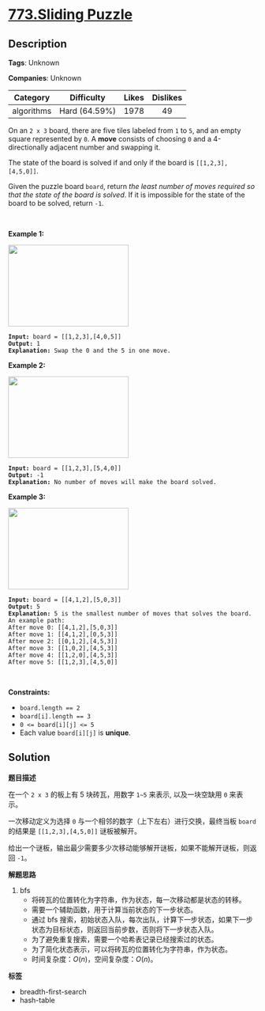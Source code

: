 # [773.Sliding Puzzle](https://leetcode.com/problems/sliding-puzzle/description/)

## Description

**Tags**: Unknown

**Companies**: Unknown

|  Category  |  Difficulty   | Likes | Dislikes |
| :--------: | :-----------: | :---: | :------: |
| algorithms | Hard (64.59%) | 1978  |    49    |

<p>On an <code>2 x 3</code> board, there are five tiles labeled from <code>1</code> to <code>5</code>, and an empty square represented by <code>0</code>. A <strong>move</strong> consists of choosing <code>0</code> and a 4-directionally adjacent number and swapping it.</p>
<p>The state of the board is solved if and only if the board is <code>[[1,2,3],[4,5,0]]</code>.</p>
<p>Given the puzzle board <code>board</code>, return <em>the least number of moves required so that the state of the board is solved</em>. If it is impossible for the state of the board to be solved, return <code>-1</code>.</p>
<p>&nbsp;</p>
<p><strong class="example">Example 1:</strong></p>
<img alt="" src="https://assets.leetcode.com/uploads/2021/06/29/slide1-grid.jpg" style="width: 244px; height: 165px;" />
<pre><code><strong>Input:</strong> board = [[1,2,3],[4,0,5]]
<strong>Output:</strong> 1
<strong>Explanation:</strong> Swap the 0 and the 5 in one move.</code></pre>
<p><strong class="example">Example 2:</strong></p>
<img alt="" src="https://assets.leetcode.com/uploads/2021/06/29/slide2-grid.jpg" style="width: 244px; height: 165px;" />
<pre><code><strong>Input:</strong> board = [[1,2,3],[5,4,0]]
<strong>Output:</strong> -1
<strong>Explanation:</strong> No number of moves will make the board solved.</code></pre>
<p><strong class="example">Example 3:</strong></p>
<img alt="" src="https://assets.leetcode.com/uploads/2021/06/29/slide3-grid.jpg" style="width: 244px; height: 165px;" />
<pre><code><strong>Input:</strong> board = [[4,1,2],[5,0,3]]
<strong>Output:</strong> 5
<strong>Explanation:</strong> 5 is the smallest number of moves that solves the board.
An example path:
After move 0: [[4,1,2],[5,0,3]]
After move 1: [[4,1,2],[0,5,3]]
After move 2: [[0,1,2],[4,5,3]]
After move 3: [[1,0,2],[4,5,3]]
After move 4: [[1,2,0],[4,5,3]]
After move 5: [[1,2,3],[4,5,0]]</code></pre>
<p>&nbsp;</p>
<p><strong>Constraints:</strong></p>
<ul>
  <li><code>board.length == 2</code></li>
  <li><code>board[i].length == 3</code></li>
  <li><code>0 &lt;= board[i][j] &lt;= 5</code></li>
  <li>Each value <code>board[i][j]</code> is <strong>unique</strong>.</li>
</ul>

## Solution

**题目描述**

在一个 `2 x 3` 的板上有 5 块砖瓦，用数字 `1~5` 来表示, 以及一块空缺用 `0` 来表示。

一次移动定义为选择 `0` 与一个相邻的数字（上下左右）进行交换，最终当板 `board` 的结果是 `[[1,2,3],[4,5,0]]` 谜板被解开。

给出一个谜板，输出最少需要多少次移动能够解开谜板，如果不能解开谜板，则返回 `-1`。

**解题思路**

1. bfs
   - 将砖瓦的位置转化为字符串，作为状态，每一次移动都是状态的转移。
   - 需要一个辅助函数，用于计算当前状态的下一步状态。
   - 通过 bfs 搜索，初始状态入队，每次出队，计算下一步状态，如果下一步状态为目标状态，则返回当前步数，否则将下一步状态入队。
   - 为了避免重复搜索，需要一个哈希表记录已经搜索过的状态。
   - 为了简化状态表示，可以将砖瓦的位置转化为字符串，作为状态。
   - 时间复杂度：$O(n)$，空间复杂度：$O(n)$。

**标签**

- breadth-first-search
- hash-table
